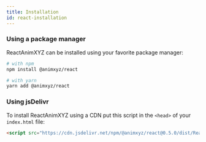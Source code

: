 ```yaml
---
title: Installation
id: react-installation
---
```


### Using a package manager

ReactAnimXYZ can be installed using your favorite package manager:

```bash
# with npm
npm install @animxyz/react

# with yarn
yarn add @animxyz/react
```

### Using jsDelivr

To install ReactAnimXYZ using a CDN put this script in the `<head>` of your `index.html` file:

```html
<script src="https://cdn.jsdelivr.net/npm/@animxyz/react@0.5.0/dist/ReactAnimXyz.js"></script>
```